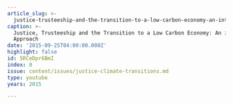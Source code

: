 ```yaml
---
article_slug: >-
  justice-trusteeship-and-the-transition-to-a-low-carbon-economy-an-integrated-approach
caption: >-
  Justice, Trusteeship and the Transition to a Low Carbon Economy: An integrated
  Approach
date: '2015-09-25T04:00:00.000Z'
highlight: false
id: 5RCeDpr6BmI
index: 0
issue: content/issues/justice-climate-transitions.md
type: youtube
years: 2015

---
```

